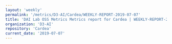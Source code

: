 ```yaml
---
layout: 'weekly'
permalink: '/metrics/D3-AI/Cardea/WEEKLY-REPORT-2019-07-07'
title: 'DAI Lab OSS Metrics Metrics report for Cardea | WEEKLY-REPORT-2019-07-07'
organization: 'D3-AI'
repository: 'Cardea'
current_date: '2019-07-07'
---
```

